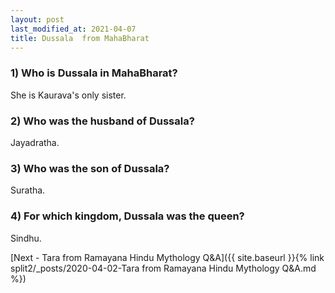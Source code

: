 ```yaml
---
layout: post
last_modified_at: 2021-04-07
title: Dussala  from MahaBharat
---
```


<H3> 1) Who is Dussala in MahaBharat? </H3>

She is Kaurava's only sister.

<H3>2) Who was the husband of Dussala?</H3>

Jayadratha.

<H3>3) Who was the son of Dussala?</H3>

Suratha.

<H3> 4) For which kingdom, Dussala was the queen?</H3>

Sindhu.

[Next - Tara from Ramayana Hindu Mythology Q&A]({{ site.baseurl }}{% link  split2/_posts/2020-04-02-Tara from Ramayana Hindu Mythology Q&A.md %})
